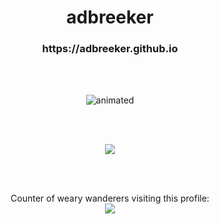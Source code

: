 <h1 align = "center"> adbreeker </h1>
<h3 align = "center"> https://adbreeker.github.io </h3>

<br>
<br>

<p align="center">
  <img src="https://media.giphy.com/media/lIzAEoZEn571u/giphy.gif" alt="animated" />
</p>

<br>
<br>

<p align="center">
  <img src="snarke.svg">
</p>

<br>
<br>

<p align="center"> 
  Counter of weary wanderers visiting this profile:
  <br>
  <img src="https://profile-counter.glitch.me/adbreeker/count.svg" />
</p>
